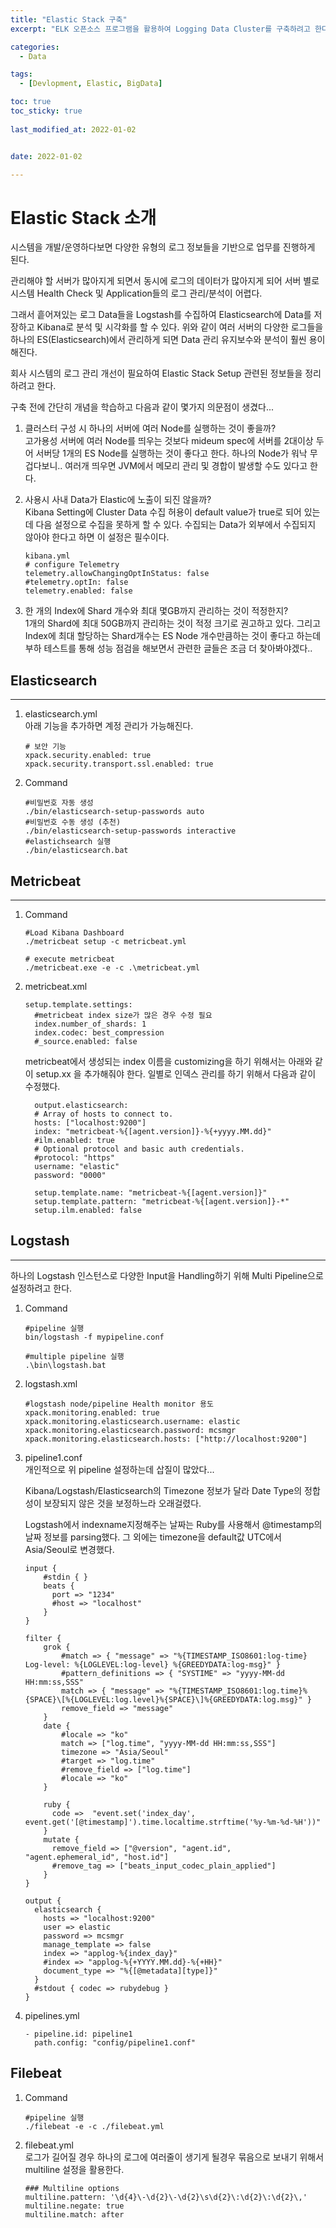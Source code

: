 ```yaml
---
title: "Elastic Stack 구축"
excerpt: "ELK 오픈소스 프로그램을 활용하여 Logging Data Cluster를 구축하려고 한다."

categories:
  - Data

tags:
  - [Devlopment, Elastic, BigData]

toc: true
toc_sticky: true
 
last_modified_at: 2022-01-02


date: 2022-01-02

---
```

# Elastic Stack 소개
시스템을 개발/운영하다보면 다양한 유형의 로그 정보들을 기반으로 업무를 진행하게 된다.  

관리해야 할 서버가 많아지게 되면서 동시에 로그의 데이터가 많아지게 되어 서버 별로 시스템 Health Check 및 Application들의 로그 관리/분석이 어렵다.

그래서 흩어져있는 로그 Data들을 Logstash를 수집하여 Elasticsearch에 Data를 저장하고 Kibana로 분석 및 시각화를 할 수 있다.
위와 같이 여러 서버의 다양한 로그들을 하나의 ES(Elasticsearch)에서 관리하게 되면 Data 관리 유지보수와 분석이 훨씬 용이해진다. 

회사 시스템의 로그 관리 개선이 필요하여 Elastic Stack Setup 관련된 정보들을 정리하려고 한다. 

구축 전에 간단히 개념을 학습하고 다음과 같이 몇가지 의문점이 생겼다...

1. 클러스터 구성 시 하나의 서버에 여러 Node를 실행하는 것이 좋을까?  
   고가용성 서버에 여러 Node를 띄우는 것보다 mideum spec에 서버를 2대이상 두어 서버당 1개의 ES Node를 실행하는 것이 좋다고 한다.
   하나의 Node가 워낙 무겁다보니.. 여러개 띄우면 JVM에서 메모리 관리 및 경합이 발생할 수도 있다고 한다. 

2. 사용시 사내 Data가 Elastic에 노출이 되진 않을까?  
   Kibana Setting에 Cluster Data 수집 허용이 default value가 true로 되어 있는데 다음 설정으로 수집을 못하게 할 수 있다. 수집되는 Data가 외부에서 수집되지 않아야 한다고 하면 이 설정은 필수이다. 
    ```
    kibana.yml
    # configure Telemetry
    telemetry.allowChangingOptInStatus: false
    #telemetry.optIn: false
    telemetry.enabled: false
    ```
3. 한 개의 Index에 Shard 개수와 최대 몇GB까지 관리하는 것이 적정한지?    
  1개의 Shard에 최대 50GB까지 관리하는 것이 적정 크기로 권고하고 있다. 
  그리고 Index에 최대 할당하는 Shard개수는 ES Node 개수만큼하는 것이 좋다고 하는데 부하 테스트를 통해 성능 점검을 해보면서 관련한 글들은 조금 더 찾아봐야겠다..


## Elasticsearch

---
1. elasticsearch.yml    
   아래 기능을 추가하면 계정 관리가 가능해진다.
    ```
    # 보안 기능 
    xpack.security.enabled: true   
    xpack.security.transport.ssl.enabled: true
    ```

2. Command
    ```
    #비밀번호 자동 생성
    ./bin/elasticsearch-setup-passwords auto
    #비밀번호 수동 생성 (추천)
    ./bin/elasticsearch-setup-passwords interactive
    #elastichsearch 실행
    ./bin/elasticsearch.bat
    ```
  

## Metricbeat
---
1. Command
    ```
    #Load Kibana Dashboard
    ./metricbeat setup -c metricbeat.yml
    
    # execute metricbeat
    ./metricbeat.exe -e -c .\metricbeat.yml
    ```
2. metricbeat.xml
    ```
    setup.template.settings:
      #metricbeat index size가 많은 경우 수정 필요     
      index.number_of_shards: 1
      index.codec: best_compression
      #_source.enabled: false
    ```
    metricbeat에서 생성되는 index 이름을 customizing을 하기 위해서는 아래와 같이 setup.xx 을 추가해줘야 한다. 
    일별로 인덱스 관리를 하기 위해서 다음과 같이 수정했다.

    ```
      output.elasticsearch:
      # Array of hosts to connect to.
      hosts: ["localhost:9200"]
      index: "metricbeat-%{[agent.version]}-%{+yyyy.MM.dd}"  
      #ilm.enabled: true
      # Optional protocol and basic auth credentials.
      #protocol: "https"
      username: "elastic"
      password: "0000"

      setup.template.name: "metricbeat-%{[agent.version]}"
      setup.template.pattern: "metricbeat-%{[agent.version]}-*"
      setup.ilm.enabled: false
    ```

## Logstash
---
 하나의 Logstash 인스턴스로 다양한 Input을 Handling하기 위해 Multi Pipeline으로 설정하려고 한다. 

1. Command
    ```
    #pipeline 실행     
    bin/logstash -f mypipeline.conf

    #multiple pipeline 실행     
    .\bin\logstash.bat

    ```
2. logstash.xml
    ```
    #logstash node/pipeline Health monitor 용도
    xpack.monitoring.enabled: true
    xpack.monitoring.elasticsearch.username: elastic
    xpack.monitoring.elasticsearch.password: mcsmgr
    xpack.monitoring.elasticsearch.hosts: ["http://localhost:9200"]
    ```  
3. pipeline1.conf   
   개인적으로 위 pipeline 설정하는데 삽질이 많았다...
   
   Kibana/Logstash/Elasticsearch의 Timezone 정보가 달라 Date Type의 정합성이 보장되지 않은 것을 보정하느라 오래걸렸다.

   Logstash에서 indexname지정해주는 날짜는 Ruby를 사용해서 @timestamp의 날짜 정보를 parsing했다. 
   그 외에는 timezone을 default값 UTC에서 Asia/Seoul로 변경했다.
   
    ```
    input { 
        #stdin { }
        beats {
          port => "1234"      
          #host => "localhost"
        }  
    }

    filter {    
        grok {
            #match => { "message" => "%{TIMESTAMP_ISO8601:log-time} Log-level: %{LOGLEVEL:log-level} %{GREEDYDATA:log-msg}" }
            #pattern_definitions => { "SYSTIME" => "yyyy-MM-dd HH:mm:ss,SSS"
            match => { "message" => "%{TIMESTAMP_ISO8601:log.time}%{SPACE}\[%{LOGLEVEL:log.level}%{SPACE}\]%{GREEDYDATA:log.msg}" }
            remove_field => "message"        
        }
        date {
            #locale => "ko"        
            match => ["log.time", "yyyy-MM-dd HH:mm:ss,SSS"]
            timezone => "Asia/Seoul"
            #target => "log.time"
            #remove_field => ["log.time"]                                
            #locale => "ko"                    
        }

        ruby {
          code =>  "event.set('index_day', event.get('[@timestamp]').time.localtime.strftime('%y-%m-%d-%H'))"
        }
        mutate {
          remove_field => ["@version", "agent.id", "agent.ephemeral_id", "host.id"]
          #remove_tag => ["beats_input_codec_plain_applied"]
        }
    }

    output {
      elasticsearch {
        hosts => "localhost:9200"    
        user => elastic
        password => mcsmgr
        manage_template => false
        index => "applog-%{index_day}"     
        #index => "applog-%{+YYYY.MM.dd}-%{+HH}"     
        document_type => "%{[@metadata][type]}"
      }
      #stdout { codec => rubydebug }
    }
    ```
    
4. pipelines.yml
    ```
    - pipeline.id: pipeline1
      path.config: "config/pipeline1.conf"
    ```

## Filebeat
1. Command
    ```
    #pipeline 실행     
    ./filebeat -e -c ./filebeat.yml
    ```
2. filebeat.yml   
   로그가 길어질 경우 하나의 로그에 여러줄이 생기게 될경우 묶음으로 보내기 위해서 multiline 설정을 활용한다.
    ```        
    ### Multiline options
    multiline.pattern: '\d{4}\-\d{2}\-\d{2}\s\d{2}\:\d{2}\:\d{2}\,'
    multiline.negate: true
    multiline.match: after
    ```



    





 

